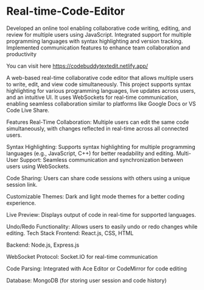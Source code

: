 # Real-time-Code-Editor

Developed an online tool enabling collaborative code writing, editing, and review for multiple users using JavaScript.
Integrated support for multiple programming languages with syntax highlighting and version tracking.
Implemented communication features to enhance team collaboration and productivity

You can visit here
https://codebuddytextedit.netlify.app/

A web-based real-time collaborative code editor that allows multiple users to write, edit, and view code simultaneously. This project supports syntax highlighting for various programming languages, live updates across users, and an intuitive UI. It uses WebSockets for real-time communication, enabling seamless collaboration similar to platforms like Google Docs or VS Code Live Share.

Features
Real-Time Collaboration: Multiple users can edit the same code simultaneously, with changes reflected in real-time across all connected users.

Syntax Highlighting: Supports syntax highlighting for multiple programming languages (e.g., JavaScript, C++) for better readability and editing.
Multi-User Support: Seamless communication and synchronization between users using WebSockets.

Code Sharing: Users can share code sessions with others using a unique session link.

Customizable Themes: Dark and light mode themes for a better coding experience.

Live Preview: Displays output of code in real-time for supported languages.

Undo/Redo Functionality: Allows users to easily undo or redo changes while editing.
Tech Stack
Frontend: React.js, CSS, HTML

Backend: Node.js, Express.js

WebSocket Protocol: Socket.IO for real-time communication

Code Parsing: Integrated with Ace Editor or CodeMirror for code editing

Database: MongoDB (for storing user session and code history)
